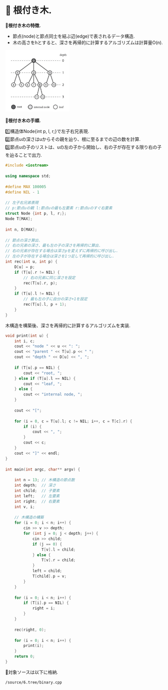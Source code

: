 
# :green_book: 根付き木. 

:pushpin:**根付き木の特徴.**
- 節点(node)と節点同士を結ぶ辺(edge)で表されるデータ構造.
- 木の高さをhとすると、深さを再帰的に計算するアルゴリズムは計算量O(n).

<img src='../.vuepress/public/roottree-1.png' style='width:40%;' />

:pushpin:**根付き木の手順.**

:one:構造体Node{int p, l, r;}で左子右兄表現.  
:two:節点uの深さはuからその親を辿り、根に至るまでの辺の数を計算.  
:three:節点uの子のリストは、uの左の子から開始し、右の子が存在する限り右の子を辿ることで出力.

```cpp
#include <iostream>

using namespace std;

#define MAX 100005
#define NIL - 1

// 左子右兄弟表現
// p:節点uの親 l:節点uの最も左要素 r:節点uのすぐ右要素
struct Node {int p, l, r;};
Node T[MAX];

int n, D[MAX];

// 節点の深さ算出.
// 右の兄弟の深さ、最も左の子の深さを再帰的に算出.
// 右の兄弟が存在する場合は深さpを変えずに再帰的に呼び出し.
// 左の子が存在する場合は深さを1つ足して再帰的に呼び出し.
int rec(int u, int p) {
    D[u] = p;
    if (T[u].r != NIL) {
        // 右の兄弟に同じ深さを設定
        rec(T[u].r, p);
    }
    if (T[u].l != NIL) {
        // 最も左の子に自分の深さ+1を設定
        rec(T[u].l, p + 1);
    }
}
```
木構造を構築後、深さを再帰的に計算するアルゴリズムを実装.
```cpp
void print(int u) {
    int i, c;
    cout << "node " << u << ": ";
    cout << "parent " << T[u].p << " ";
    cout << "depth " << D[u] << ", ";
    
    if (T[u].p == NIL) {
        cout << "root, ";
    } else if (T[u].l == NIL) {
        cout << "leaf, ";
    } else {
        cout << "internal node, ";
    }
    
    cout << "[";
    
    for (i = 0, c = T[u].l; c != NIL; i++, c = T[c].r) {
        if (i) {
            cout << ", ";
        }
        cout << c;
    }
    cout << "]" << endl;
}

int main(int argc, char** argv) {

    int n = 13; // 木構造の節点数
    int depth;  // 深さ
    int child;  // 子要素
    int left;   // 左要素
    int right;  // 右要素
    int v, i;
    
    // 木構造の構築
    for (i = 0; i < n; i++) {
        cin >> v >> depth;
        for (int j = 0; j < depth; j++) {
            cin >> child;
            if (j == 0) {
                T[v].l = child;
            } else {
                T[v].r = child;
            }
            left = child;
            T[child].p = v;
        }
    }
    
    for (i = 0; i < n; i++) {
        if (T[i].p == NIL) {
            right = i;
        }
    }
    
    rec(right, 0);
    
    for (i = 0; i < n; i++) {
        print(i);
    }
    return 0;
}
```

:mag_right:対象ソースは以下に格納.
```
/source/6.tree/binary.cpp
```
